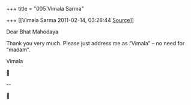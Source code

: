 +++
title = "005 Vimala Sarma"

+++
[[Vimala Sarma	2011-02-14, 03:26:44 [Source](https://groups.google.com/g/samskrita/c/dxUFaNJsHaY)]]



Dear Bhat Mahodaya

Thank you very much. Please just address me as “Vimala” – no need for “madam”.

Vimala



--  



